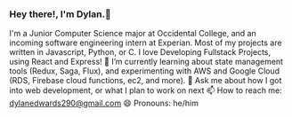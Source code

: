 ### Hey there!, I'm Dylan.👋

I'm a Junior Computer Science major at Occidental College, and an incoming software engineering intern at Experian. Most of my projects are written in Javascript, Python, or C. I love Developing Fullstack Projects, using React and Express!
🌱 I’m currently learning about state management tools (Redux, Saga, Flux), and experimenting with AWS and Google Cloud (RDS, Firebase cloud functions, ec2, and more).
💬 Ask me about how I got into web development, or what I plan to work on next
📫 How to reach me: dylanedwards290@gmail.com
😄 Pronouns: he/him
